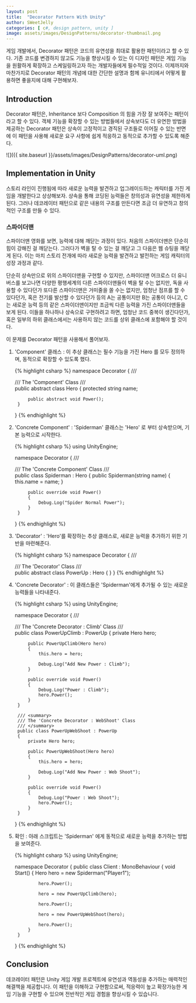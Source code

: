 ```yaml
---
layout: post
title:  "Decorator Pattern With Unity"
author: SWeetJelly
categories: [ c#, design pattern, unity ]
image: assets/images/DesignPatterns/decorator-thumbnail.png
---
```


게임 개발에서, Decorator 패턴은 코드의 유연성을 최대로 활용한 패턴이라고 할 수 있다. 기존 코드를 변경하지 않고도 기능을 향상시킬 수 있는 이 디자인 패턴은 게임 기능을 원활하게 확장하고 스케일링하고자 하는 개발자들에게 필수적일 것이다. 이제까지와 마찬가지로 Decorator 패턴의 개념에 대한 간단한 설명과 함께 유니티에서 어떻게 활용하면 좋을지에 대해 구현해보자.

## Introduction

Decorator 패턴은, Inheritance 보다 Composition 의 힘을 가장 잘 보여주는 패턴이라고 할 수 있다. 객체 기능을 확장할 수 있는 방법들에서 상속보다도 더 유연한 방법을 제공하는 Decorator 패턴은 상속이 고정적이고 경직된 구조들로 이어질 수 있는 반면에 이 패턴을 사용해 새로운 요구 사항에 쉽게 적응하고 동적으로 추가할 수 있도록 해준다.

![]({{ site.baseurl }}/assets/images/DesignPatterns/decorator-uml.png)

## Implementation in Unity

스토리 라인이 진행됨에 따라 새로운 능력을 발견하고 업그레이드하는 캐릭터를 가진 게임을 개발한다고 상상해보자. 상속을 통해 코딩된 능력들은 창의성과 유연성을 제한하게 된다. 그러나 데코레이터 패턴으로 같은 내용의 구조를 만든다면 조금 더 유연하고 창의적인 구조를 만들 수 있다.

### 스파이더맨

스파이더맨 영화를 보면, 능력에 대해 깨닫는 과정이 있다. 처음의 스파이더맨은 단순히 힘이 강해진 걸 깨닫는다. 그러다가 벽을 탈 수 있는 걸 깨닫고 그 다음은 웹 슈팅을 깨닫게 된다. 이는 마치 스토리 전개에 따라 새로운 능력을 발견하고 발전하는 게임 캐릭터의 성장 과정과 같다.

단순히 상속만으로 위의 스파이더맨을 구현할 수 있지만, 스파이더맨 어크로스 더 유니버스를 보고나면 다양한 평행세계의 다른 스파이더맨들이 벽을 탈 수는 없지만, 독을 사용할 수 있다던가 또다른 스파이더맨은 거미줄을 쏠 수는 없지만, 엄청난 점프를 할 수 있다던가, 혹은 전기를 발산할 수 있다던가 등의 A는 공통이지만 B는 공통이 아니고, C는 새로운 능력 등의 같은 스파이더맨이지만 조금씩 다른 능력을 가진 스파이더맨들을 보게 된다. 이들을 하나하나 상속으로 구현하려고 하면, 엄청난 코드 중복이 생긴다던가, 혹은 일부의 하위 클래스에서는 사용하지 않는 코드를 상위 클래스에 포함해야 할 것이다.

이 문제를 Decorator 패턴을 사용해서 풀어보자.

1. 'Component' 클래스 : 이 추상 클래스는 필수 기능을 가진 Hero 를 모두 정의하며, 동적으로 확장할 수 있도록 했다.

    {% highlight csharp %}
    namespace Decorator
    {
        /// <summary>
        /// The 'Component' Class
        /// </summary>
        public abstract class Hero
        {
            protected string name;

            public abstract void Power();
        }
    }
    {% endhighlight %}

2. 'Concrete Component' : 'Spiderman' 클래스는 'Hero' 로 부터 상속받으며, 기본 능력으로 시작한다.

    {% highlight csharp %}
    using UnityEngine;

    namespace Decorator
    {
        /// <summary>
        /// The 'Concrete Component' Class
        /// </summary>
        public class Spiderman : Hero
        {
            public Spiderman(string name)
            {
                this.name = name;
            }

            public override void Power()
            {
                Debug.Log("Spider Normal Power");
            }
        }
    }
    {% endhighlight %}

3. 'Decorator' : 'Hero'를 확장하는 추상 클래스로, 새로운 능력을 추가하기 위한 기반을 마련해준다.

    {% highlight csharp %}
    namespace Decorator
    {
        /// <summary>
        /// The 'Decorator' Class
        /// </summary>
        public abstract class PowerUp : Hero
        {
        }
    }
    {% endhighlight %}

4. 'Concrete Decorator' : 이 클래스들은 'Spiderman'에게 추가될 수 있는 새로운 능력들을 나타내준다.

    {% highlight csharp %}
    using UnityEngine;

    namespace Decorator
    {
        /// <summary>
        /// The 'Concrete Decorator : Climb' Class
        /// </summary>
        public class PowerUpClimb : PowerUp
        {
            private Hero hero;

            public PowerUpClimb(Hero hero)
            {
                this.hero = hero;

                Debug.Log("Add New Power : Climb");
            }

            public override void Power()
            {
                Debug.Log("Power : Climb");
                hero.Power();
            }
        }

        /// <summary>
        /// The 'Concrete Decorator : WebShoot' Class
        /// </summary>
        public class PowerUpWebShoot : PowerUp
        {
            private Hero hero;

            public PowerUpWebShoot(Hero hero)
            {
                this.hero = hero;

                Debug.Log("Add New Power : Web Shoot");
            }

            public override void Power()
            {
                Debug.Log("Power : Web Shoot");
                hero.Power();
            }
        }
    }
    {% endhighlight %}

5. 확인 : 아래 스크립트는 'Spiderman' 에게 동적으로 새로운 능력을 추가하는 방법을 보여준다.

    {% highlight csharp %}
    using UnityEngine;

    namespace Decorator
    {
        public class Client : MonoBehaviour
        {
            void Start()
            {
                Hero hero = new Spiderman("Player1");

                hero.Power();

                hero = new PowerUpClimb(hero);

                hero.Power();

                hero = new PowerUpWebShoot(hero);

                hero.Power();
            }
        }
    }
    {% endhighlight %}

## Conclusion

데코레이터 패턴은 Unity 게임 개발 프로젝트에 유연성과 역동성을 추가하는 매력적인 해결책을 제공합니다. 이 패턴을 이해하고 구현함으로써, 적응력이 높고 확장가능한 게임 기능을 구현할 수 있으며 전반적인 게임 경험을 향상시킬 수 있습니다.
